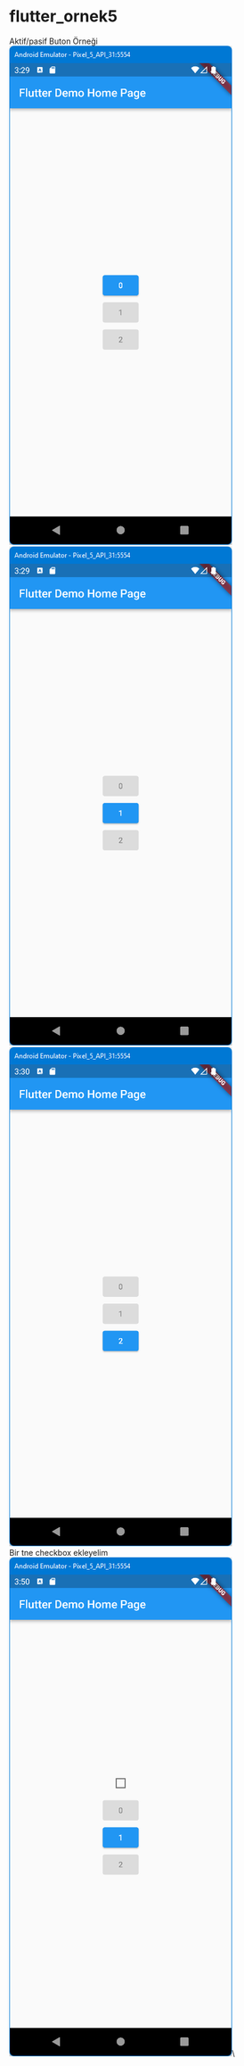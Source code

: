 # flutter_ornek5

Aktif/pasif Buton Örneği\
![ScreenShot](/screen_shots/img-01.png)
![ScreenShot](/screen_shots/img-02.png)
![ScreenShot](/screen_shots/img-03.png)\
Bir tne checkbox ekleyelim\
![ScreenShot](/screen_shots/img-04.png)\

